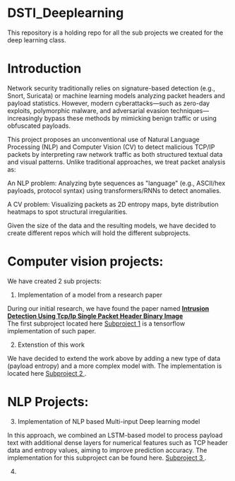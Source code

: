 # DSTI_Deeplearning

This repository is a holding repo for all the sub projects we created for the deep learning class.

# Introduction 

Network security traditionally relies on signature-based detection (e.g., Snort, Suricata) or machine learning models analyzing packet headers and payload statistics. However, modern cyberattacks—such as zero-day exploits, polymorphic malware, and adversarial evasion techniques—increasingly bypass these methods by mimicking benign traffic or using obfuscated payloads. 

This project proposes an unconventional use of Natural Language Processing (NLP) and Computer Vision (CV) to detect malicious TCP/IP packets by interpreting raw network traffic as both structured textual data and visual patterns. Unlike traditional approaches, we treat packet analysis as: 

An NLP problem: Analyzing byte sequences as "language" (e.g., ASCII/hex payloads, protocol syntax) using transformers/RNNs to detect anomalies. 

A CV problem: Visualizing packets as 2D entropy maps, byte distribution heatmaps to spot structural irregularities. 

Given the size of the data and the resulting models, we have decided to create different repos which will hold the different subprojects.

# Computer vision projects:

We have created 2 sub projects:

1. Implementation of a model from a research paper

During our initial research, we have found the paper named [**Intrusion Detection Using Tcp/Ip Single Packet Header Binary Image** ](https://papers.ssrn.com/sol3/papers.cfm?abstract_id=5000577) <br>
The first subproject located here [Subproject 1](https://github.com/afra-muhammad/Deeplearning-binary-IDS) is a tensorflow implementation of such paper.

2. Extenstion of this work

We have decided to extend the work above by adding a new type of data (payload entropy) and a more complex model with.
The implementation is located here [Subproject 2 ](https://github.com/gpealat/IDSDeepLearning).

# NLP Projects:

3. Implementation of NLP based Multi-input Deep learning model

In this approach, we combined an LSTM-based model to process payload text with additional dense layers for numerical features such as TCP header data and entropy values, aiming to improve prediction accuracy.
The implementation for this subproject can be found here.
[Subproject 3 ](https://github.com/susmitha-ann/DeepLearning/tree/main ).

4. 

